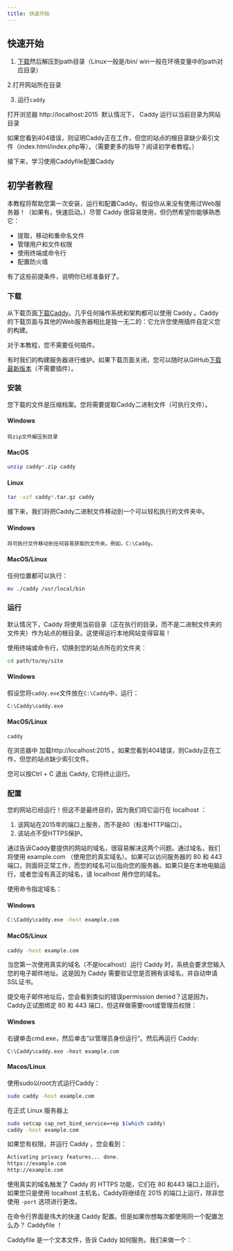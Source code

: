```yaml
---
title: 快速开始
---
```



## 快速开始

1. [下载](https://caddyserver.com/download)然后解压到path目录（Linux一般是/bin/ win一般在环境变量中的path对应目录）


2.打开网站所在目录

3. 运行`caddy`


打开浏览器 http://localhost:2015  默认情况下， Caddy 运行以当前目录为网站目录

如果您看到404错误，则证明Caddy正在工作，但您的站点的根目录缺少索引文件（index.html/index.php等）。（需要更多的指导？阅读初学者教程。）


接下来，学习使用Caddyfile配置Caddy

## 初学者教程

本教程将帮助您第一次安装，运行和配置Caddy。假设你从来没有使用过Web服务器！（如果有，快速启动。）尽管 Caddy 很容易使用，但仍然希望你能够熟悉它：

- 提取，移动和重命名文件
- 管理用户和文件权限
- 使用终端或命令行
- 配置防火墙

有了这些前提条件，说明你已经准备好了。

### 下载

从下载页面[下载Caddy](https://caddyserver.com/download)。几乎任何操作系统和架构都可以使用 Caddy 。Caddy 的下载页面与其他的Web服务器相比是独一无二的：它允许您使用插件自定义您的构建。

对于本教程，您不需要任何插件。

有时我们的构建服务器进行维护。如果下载页面关闭，您可以随时从GitHub[下载最新版本](https://github.com/mholt/caddy/releases/latest)（不需要插件）。

### 安装

您下载的文件是压缩档案。您将需要提取Caddy二进制文件（可执行文件）。

#### Windows

```
将zip文件解压到目录
```

#### MacOS

```bash
unzip caddy*.zip caddy
```

#### Linux

```bash
tar -xzf caddy*.tar.gz caddy
```

接下来，我们将把Caddy二进制文件移动到一个可以轻松执行的文件夹中。

#### Windows

```
将可执行文件移动到任何容易获取的文件夹。例如，C:\Caddy。
```

#### MacOS/Linux

任何位置都可以执行：

```bash
mv ./caddy /usr/local/bin
```


### 运行

默认情况下，Caddy 将使用当前目录（正在执行的目录，而不是二进制文件夹的文件夹）作为站点的根目录。这使得运行本地网站变得容易！

使用终端或命令行，切换到您的站点所在的文件夹：

```bash
cd path/to/my/site
```

#### Windows

假设您将`caddy.exe`文件放在`C:\Caddy`中，运行：
```bash
C:\Caddy\caddy.exe
```

#### MacOS/Linux

```
caddy
```

在浏览器中 加载http://localhost:2015 。如果您看到404错误，则Caddy正在工作，但您的站点缺少索引文件。

您可以按Ctrl + C 退出 Caddy, 它将终止运行。

### 配置

您的网站已经运行！但这不是最终目的，因为我们将它运行在 localhost ：

1. 该网站在2015年的端口上服务，而不是80（标准HTTP端口）。
2. 该站点不受HTTPS保护。

通过告诉Caddy要提供的网站的域名，很容易解决这两个问题。通过域名，我们将使用 example.com （使用您的真实域名）。如果可以访问服务器的 80 和 443 端口，则面将正常工作，而您的域名可以指向您的服务器。如果只是在本地电脑运行，或者您没有真正的域名，请 localhost 用作您的域名。

使用命令指定域名：

#### Windows

```bash
C:\Caddy\caddy.exe -host example.com
```

#### MacOS/Linux

```bash
caddy -host example.com
```

当您第一次使用真实的域名（不是localhost）运行 Caddy 时，系统会要求您输入您的电子邮件地址。这是因为 Caddy 需要验证您是否拥有该域名，并自动申请SSL证书。

提交电子邮件地址后，您会看到类似的错误permission denied？这是因为，Caddy正试图绑定 80 和 443 端口，但这样做需要root或管理员权限：

#### Windows

右键单击cmd.exe，然后单击“以管理员身份运行”。然后再运行 Caddy:

```
C:\Caddy\caddy.exe -host example.com
```

#### Macos/Linux

使用sudo以root方式运行Caddy：

```bash
sudo caddy -host example.com
```

在正式 Linux 服务器上

```bash
sudo setcap cap_net_bind_service=+ep $(which caddy)
caddy -host example.com
```

如果您有权限，并运行 Caddy ，您会看到：

```bash
Activating privacy features... done.
https://example.com
http://example.com
```

使用真实的域名触发了 Caddy 的 HTTPS 功能，它们在 80 和443 端口上运行。如果您只是使用 localhost 主机名，Caddy将继续在 2015 的端口上运行，除非您使用 `-port` 选项进行更改。

在命令行界面是伟大的快速 Caddy 配置。但是如果你想每次都使用同一个配置怎么办？ Caddyfile ！

Caddyfile 是一个文本文件，告诉 Caddy 如何服务。我们来做一个：



